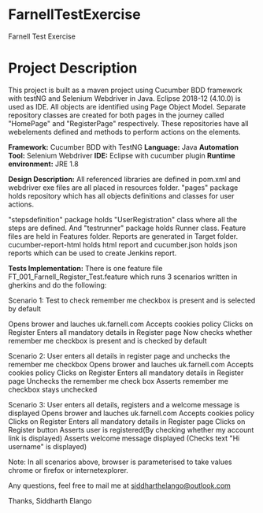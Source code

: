 # FarnellTestExercise
Farnell Test Exercise

# Project Description 
This project is built as a maven project using Cucumber BDD framework with testNG and Selenium Webdriver in Java. Eclipse 2018-12 (4.10.0) is used as IDE. All objects are identified using Page Object Model. Separate repository classes are created for both pages in the journey called "HomePage" and "RegisterPage" respectively. These repositories have all webelements defined and methods to perform actions on the elements.

**Framework:** Cucumber BDD with TestNG
**Language:** Java 
**Automation Tool:** Selenium Webdriver 
**IDE:** Eclipse with cucumber plugin 
**Runtime environment:** JRE 1.8

**Design Description:** All referenced libraries are defined in pom.xml and webdriver exe files are all placed in resources folder. "pages" package holds repository which has all objects definitions and classes for user actions.

"stepsdefinition" package holds "UserRegistration" class where all the steps are defined. And "testrunner" package holds Runner class. Feature files are held in Features folder. Reports are generated in Target folder. cucumber-report-html holds html report and cucumber.json holds json reports which can be used to create Jenkins report.

**Tests Implementation:** There is one feature file FT_001_Farnell_Register_Test.feature which runs 3 scenarios written in gherkins and do the following:

Scenario 1: Test to check remember me checkbox is present and is selected by default

Opens brower and lauches uk.farnell.com
Accepts cookies policy
Clicks on Register
Enters all mandatory details in Register page
Now checks whether remember me checkbox is present and is checked by default

Scenario 2: User enters all details in register page and unchecks the remember me checkbox 
Opens brower and lauches uk.farnell.com
Accepts cookies policy
Clicks on Register
Enters all mandatory details in Register page
Unchecks the remember me check box
Asserts remember me checkbox stays unchecked

Scenario 3: User enters all details, registers and a welcome message is displayed
Opens brower and lauches uk.farnell.com
Accepts cookies policy
Clicks on Register
Enters all mandatory details in Register page
Clicks on Register button
Asserts user is registered(By checking whether my account link is displayed)
Asserts welcome message displayed (Checks text "Hi username" is displayed)

Note: In all scenarios above, browser is parameterised to take values chrome or firefox or internetexplorer.

Any questions, feel free to mail me at siddharthelango@outlook.com 

Thanks, 
Siddharth Elango
